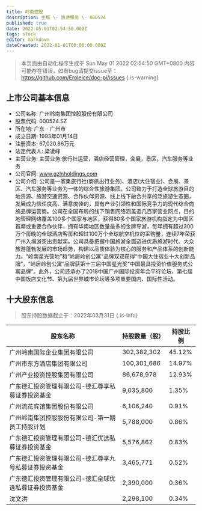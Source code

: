 ```yaml
---
title: 岭南控股
description: 主板 \- 旅游服务 \- 000524
published: true
date: 2022-05-01T02:54:50.000Z
tags: stock
editor: markdown
dateCreated: 2022-01-01T00:00:00.000Z
---
```


> 本页面由自动化程序生成于 Sun May 01 2022 02:54:50 GMT+0800
> 内容可能存在错误，如有bug请提交issue至：https://github.com/Eroleice/doc-pi/issues
{.is-warning}

## 上市公司基本信息
- 公司名称: 广州岭南集团控股股份有限公司
- 股票代码: 000524.SZ
- 所在地: 广东 - 广州市
- 成立日期: 1993年01月14日
- 注册资本: 67,020.86万元
- 法定代表人: 梁凌峰
- 主营业务: 主营业务:旅行社运营，酒店经营管理，会展，景区，汽车服务等业务
- 公司官网: www.gzlnholdings.com
- 公司介绍: 公司是一家集旅行社(商旅出行业务)、酒店(大住宿业)、会展、景区、汽车服务等业务为一体的综合性旅游集团。公司致力于打造全球旅游目的地资源、旅游交通资源、合作伙伴资源、线上线下融合共享的泛旅游生态圈，发展成为信任度高、满意度佳的，具有产业引领性和国际竞争力的现代综合商旅品牌运营商。公司在全国布局的线下销售网络涵盖近几百家营业网点，目的地管理网络覆盖100多个国家与地区，获得80多个国家旅游机构指定为中国区首席或重要合作伙伴，拥有华南地区数量最多的金牌导游，每年拥有超过300万个房晚的全球酒店客房和超过100万个全球航空机位的采购量，连续7年荣获广州入境游突出贡献奖。公司具备把握中国旅游全面迈进优质旅游时代、大众旅游蓬勃发展的市场趋势，构建以品质体验为核心的服务和产品体系的创新能力。“岭南星光营地”和“岭居岭创公寓”品牌双双获得“中国大住宿业十大创新品牌”，“岭居岭创公寓”品牌获第十三届中国星光奖“中国最具投资价值服务式公寓品牌”。此外，公司还承办了2018中国广州国际投资年会平行论坛、第七届中国饭店文化节、第九届世界城市论坛等多项重要国内、国际性活动。


## 十大股东信息
> 股东持股数据截止于：2022年03月31日
{.is-info}

| 股东名称 | 持股数量（股） | 持股比例 |
| --- | --- | --- |
| 广州岭南国际企业集团有限公司 | 302,382,302 | 45.12% |
| 广州市东方酒店集团有限公司 | 100,301,686 | 14.97% |
| 广州产业投资控股集团有限公司 | 86,678,978 | 12.93% |
| 广东德汇投资管理有限公司-德汇尊享私募证券投资基金 | 9,035,800 | 1.35% |
| 广州流花宾馆集团股份有限公司 | 6,106,240 | 0.91% |
| 广州岭南集团控股股份有限公司-第一期员工持股计划 | 5,788,000 | 0.86% |
| 广东德汇投资管理有限公司-德汇优选私募证券投资基金 | 5,576,862 | 0.83% |
| 广东德汇投资管理有限公司-德汇尊享九号私募证券投资基金 | 3,465,771 | 0.52% |
| 广东德汇投资管理有限公司-德汇全球优选私募证券投资基金 | 2,390,000 | 0.36% |
| 沈文洪 | 2,298,100 | 0.34% |




